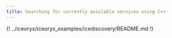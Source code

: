 ```yaml
---
title: Searching for currently available services using C++
---
```


{! ../iceoryx/iceoryx_examples/icediscovery/README.md !}
